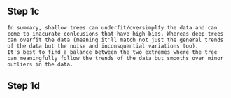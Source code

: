 ## Step 1c
    In summary, shallow trees can underfit/oversimplfy the data and can come to inacurate conlcusions that have high bias. Whereas deep trees can overfit the data (meaning it'll match not just the general trends of the data but the noise and inconsquential variations too). 
    It's best to find a balance between the two extremes where the tree can meaningfully follow the trends of the data but smooths over minor outliers in the data. 

## Step 1d
    